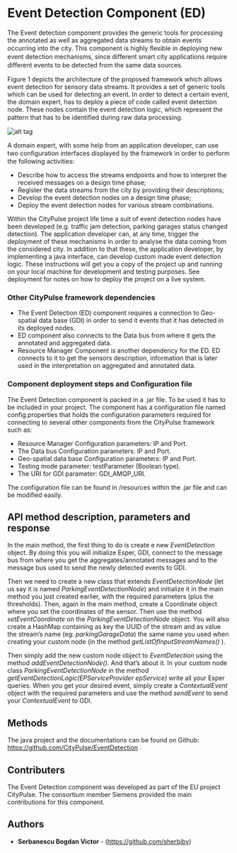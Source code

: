 # Event Detection Component (ED)

The Event detection component provides the generic tools for processing the annotated as well as aggregated data streams to obtain events occurring into the city. This component is highly ﬂexible in deploying new event detection mechanisms, since diﬀerent smart city applications require diﬀerent events to be detected from the same data sources.

Figure 1 depicts the architecture of the proposed framework which allows event detection for sensory data streams. It provides a set of generic tools which can be used for detecting an event. In order to detect a certain event, the domain expert, has to deploy a piece of code called event detection node. These nodes contain the event detection logic, which represent the pattern that has to be identiﬁed during raw data processing.

![alt tag](https://github.com/CityPulse/EventDetection/blob/master/ED_arhitecture.png "Figure 1 Event detection component main blocks and the dependent components.") 


A domain expert, with some help from an application developer, can use two conﬁguration interfaces displayed by the framework in order to perform the following activities:
*	Describe how to access the streams endpoints and how to interpret the received messages on a design time phase;
*	Register the data streams from the city by providing their descriptions;
*	Develop the event detection nodes on a design time phase;
*	Deploy the event detection nodes for various stream combinations.
	
Within the CityPulse project life time a suit of event detection nodes have been developed (e.g. traffic jam detection, parking garages status changed detection). The application developer can, at any time, trigger the deployment of these mechanisms in order to analyse the data coming from the considered city. In addition to that these, the application developer, by implementing a java interface, can develop custom made event detection logic.
These instructions will get you a copy of the project up and running on your local machine for development and testing purposes. See deployment for notes on how to deploy the project on a live system.


### Other CityPulse framework dependencies 

*	The Event Detection (ED) component requires a connection to Geo-spatial data base (GDI) in order to send it events that it has detected in its deployed nodes.
*	ED component also connects to the Data bus from where it gets the annotated and aggregated data.
*	Resource Manager Component is another dependency for the ED. ED connects to it to get the sensors description, information that is later used in the interpretation on aggregated and annotated data.


### Component deployment steps and Configuration file

The Event Detection component is packed in a .jar file. To be used it has to be included in your project. The component has a configuration file named config.properties that holds the configuration parameters required for connecting to several other components from the CityPulse framework such as:

* Resource Manager Configuration parameters: IP and Port.
* The Data bus Configuration parameters: IP and Port.
* Geo-spatial data base Configuration parameters: IP and Port.
* Testing mode parameter: testParameter (Boolean type).
* The URI for GDI parameter: GDI_AMQP_URI.

The configuration file can be found in /resources within the .jar file and can be modified easily. 

## API method description, parameters and response

In the main method, the first thing to do is create e new *EventDetection* object. By doing this you will initialize Esper, GDI, connect to the message bus from where you get the aggregates/annotated messages and to the message bus used to send the newly detected events to GDI.

Then we need to create a new class that extends *EventDetectionNode* (let us say it is named *ParkingEventDetectionNode*) and initialize it in the main method you just created earlier, with the required parameters (plus the thresholds). Then, again in the main method, create a Coordinate object where you set the coordinates of the sensor. Then use the method *setEventCoordinate* on the *ParkingEventDetectionNode* object. You will also create a HashMap containing as key the UUID of the stream and as value the stream’s name (eg: *parkingGarageData*) the same name you used when creating your custom node (in the method *getListOfInputStreamNames()* ).

Then simply add the new custom node object to *EventDetection* using the method *addEventDetectionNode()*.
And that’s about it. In your custom node class *ParkingEventDetectionNode* in the method *getEventDetectionLogic(EPServiceProvider epService)* write all your Esper queries. When you get your desired event, simply create a *ContextualEvent* object with the required parameters and use the method *sendEvent* to send your *ContextualEvent* to GDI.


## Methods

The java project and the documentations can be found on Github: https://github.com/CityPulse/EventDetection . 


## Contributers

The Event Detection component was developed as part of the EU project CityPulse. The consortium member Siemens provided the main contributions for this component.


## Authors

* **Serbanescu Bogdan Victor** - (https://github.com/sherbibv)



